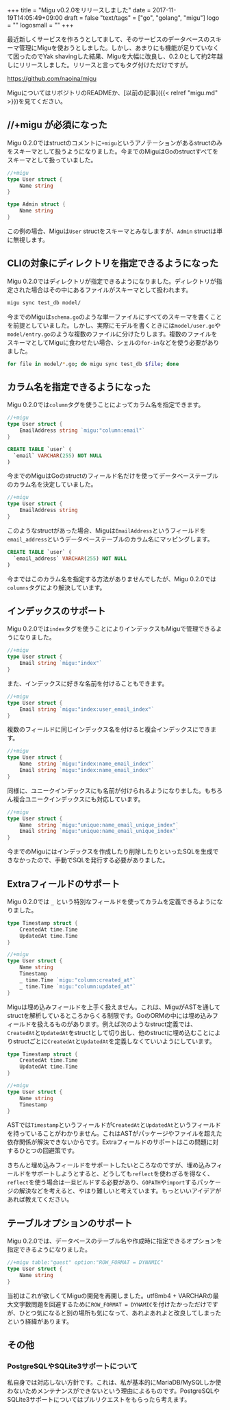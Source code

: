 +++
title = "Migu v0.2.0をリリースしました"
date = 2017-11-19T14:05:49+09:00
draft = false
"text/tags" = ["go", "golang", "migu"]
logo = ""
logosmall = ""
+++

最近新しくサービスを作ろうとしてまして、そのサービスのデータベースのスキーマ管理にMiguを使おうとしました。しかし、あまりにも機能が足りていなくて困ったのでYak shavingした結果、Miguを大幅に改良し、0.2.0として約2年越しにリリースしました。リリースと言ってもタグ付けただけですが。

https://github.com/naoina/migu

MiguについてはリポジトリのREADMEか、[以前の記事]({{< relref "migu.md" >}})を見てください。

## //+migu が必須になった

Migu 0.2.0ではstructのコメントに`+migu`というアノテーションがあるstructのみをスキーマとして扱うようになりました。今までのMiguはGoのstructすべてをスキーマとして扱っていました。

```go
//+migu
type User struct {
    Name string
}

type Admin struct {
    Name string
}
```

この例の場合、Miguは`User` structをスキーマとみなしますが、`Admin` structは単に無視します。

## CLIの対象にディレクトリを指定できるようになった

Migu 0.2.0ではディレクトリが指定できるようになりました。ディレクトリが指定された場合はその中にあるファイルがスキーマとして扱われます。

```bash
migu sync test_db model/
```

今までのMiguは`schema.go`のような単一ファイルにすべてのスキーマを書くことを前提としていました。しかし、実際にモデルを書くときには`model/user.go`や`model/entry.go`のような複数のファイルに分けたりします。複数のファイルをスキーマとしてMiguに食わせたい場合、シェルの`for-in`などを使う必要がありました。

```bash
for file in model/*.go; do migu sync test_db $file; done
```

## カラム名を指定できるようになった

Migu 0.2.0では`column`タグを使うことによってカラム名を指定できます。

```go
//+migu
type User struct {
    EmailAddress string `migu:"column:email"`
}
```

```sql
CREATE TABLE `user` (
  `email` VARCHAR(255) NOT NULL
)
```

今までのMiguはGoのstructのフィールド名だけを使ってデータベーステーブルのカラム名を決定していました。

```go
//+migu
type User struct {
    EmailAddress string
}
```

このようなstructがあった場合、Miguは`EmailAddress`というフィールドを`email_address`というデータベーステーブルのカラム名にマッピングします。

```sql
CREATE TABLE `user` (
  `email_address` VARCHAR(255) NOT NULL
)
```

今まではこのカラム名を指定する方法がありませんでしたが、Migu 0.2.0では`columns`タグにより解決しています。

## インデックスのサポート

Migu 0.2.0では`index`タグを使うことによりインデックスもMiguで管理できるようになりました。

```go
//+migu
type User struct {
    Email string `migu:"index"`
}
```

また、インデックスに好きな名前を付けることもできます。

```go
//+migu
type User struct {
    Email string `migu:"index:user_email_index"`
}
```

複数のフィールドに同じインデックス名を付けると複合インデックスにできます。

```go
//+migu
type User struct {
    Name  string `migu:"index:name_email_index"`
    Email string `migu:"index:name_email_index"`
}
```

同様に、ユニークインデックスにも名前が付けられるようになりました。もちろん複合ユニークインデックスにも対応しています。

```go
//+migu
type User struct {
    Name  string `migu:"unique:name_email_unique_index"`
    Email string `migu:"unique:name_email_unique_index"`
}
```

今までのMiguにはインデックスを作成したり削除したりといったSQLを生成できなかったので、手動でSQLを発行する必要がありました。

## Extraフィールドのサポート

Migu 0.2.0では `_` という特別なフィールドを使ってカラムを定義できるようになりました。

```go
type Timestamp struct {
    CreatedAt time.Time
    UpdatedAt time.Time
}

//+migu
type User struct {
    Name string
    Timestamp
    _ time.Time `migu:"column:created_at"`
    _ time.Time `migu:"column:updated_at"`
}
```

Miguは埋め込みフィールドを上手く扱えません。これは、MiguがASTを通してstructを解析しているところからくる制限です。GoのORMの中には埋め込みフィールドを扱えるものがあります。例えば次のようなstruct定義では、`CreatedAt`と`UpdatedAt`をstructとして切り出し、他のstructに埋め込むことによりstructごとに`CreatedAt`と`UpdatedAt`を定義しなくていいようにしています。

```go
type Timestamp struct {
    CreatedAt time.Time
    UpdatedAt time.Time
}

//+migu
type User struct {
    Name string
    Timestamp
}
```

ASTでは`Timestamp`というフィールドが`CreatedAt`と`UpdatedAt`というフィールドを持っていることがわかりません。これはASTがパッケージやファイルを超えた依存関係が解決できないからです。Extraフィールドのサポートはこの問題に対するひとつの回避策です。

きちんと埋め込みフィールドをサポートしたいところなのですが、埋め込みフィールドをサポートしようとすると、どうしても`reflect`を使わざるを得なく、`reflect`を使う場合は一旦ビルドする必要があり、`GOPATH`や`import`するパッケージの解決などを考えると、やはり難しいと考えています。もっといいアイデアがあれば教えてください。

## テーブルオプションのサポート

Migu 0.2.0では、データベースのテーブル名や作成時に指定できるオプションを指定できるようになりました。

```go
//+migu table:"guest" option:"ROW_FORMAT = DYNAMIC"
type User struct {
    Name string
}
```

当初はこれが欲しくてMiguの開発を再開しました。utf8mb4 + VARCHARの最大文字数問題を回避するために`ROW_FORMAT = DYNAMIC`を付けたかっただけですが、ひとつ気になると別の場所も気になって、あれよあれよと改良してしまったという経緯があります。

## その他

### PostgreSQLやSQLite3サポートについて

私自身では対応しない方針です。これは、私が基本的にMariaDB/MySQLしか使わないためメンテナンスができないという理由によるものです。PostgreSQLやSQLite3サポートについてはプルリクエストをもらったら考えます。
